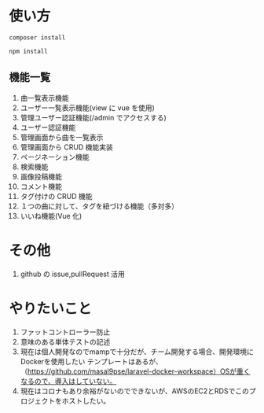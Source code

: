 # 使い方

```
composer install

npm install
```

## 機能一覧

1. 曲一覧表示機能
2. ユーザー一覧表示機能(view に vue を使用)
3. 管理ユーザー認証機能(/admin でアクセスする)
4. ユーザー認証機能
5. 管理画面から曲を一覧表示
6. 管理画面から CRUD 機能実装
7. ページネーション機能
8. 検索機能
9. 画像投稿機能
10. コメント機能
11. タグ付けの CRUD 機能
12. １つの曲に対して、タグを紐づける機能（多対多）
13. いいね機能(Vue 化)

# その他

1. github の issue,pullRequest 活用

# やりたいこと

1. ファットコントローラー防止
2. 意味のある単体テストの記述
3. 現在は個人開発なのでmampで十分だが、チーム開発する場合、開発環境にDockerを使用したい
テンプレートはあるが、（https://github.com/masal9pse/laravel-docker-workspace）OSが重くなるので、導入はしていない。
4. 現在はコロナもあり余裕がないのでできないが、AWSのEC2とRDSでこのプロジェクトをホストしたい。
